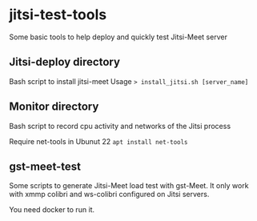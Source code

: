 # jitsi-test-tools
Some basic tools to help deploy and quickly test Jitsi-Meet server 

## Jitsi-deploy directory

Bash script to install jitsi-meet
Usage 
```> install_jitsi.sh [server_name]```

## Monitor directory

Bash script to record cpu activity and networks of the Jitsi process

Require net-tools in Ubunut 22
```apt install net-tools```

## gst-meet-test

Some scripts to generate Jitsi-Meet load test with gst-Meet.
It only work with xmmp colibri and ws-colibri configured on Jitsi servers.

You need docker to run it.

